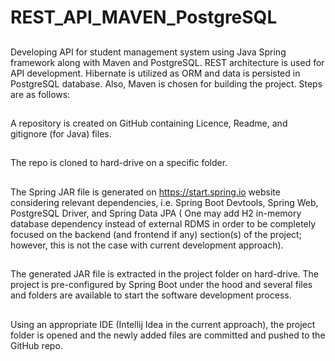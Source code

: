 # REST_API_MAVEN_PostgreSQL
##
Developing API for student management system using Java Spring framework along with Maven and PostgreSQL. 
REST architecture is used for API development.
Hibernate is utilized as ORM and data is persisted in PostgreSQL database.
Also, Maven is chosen for building the project. Steps are as follows:
##
A repository is created on GitHub containing Licence, Readme, and gitignore (for Java) files.
##
The repo is cloned to hard-drive on a specific folder.
##
The Spring JAR file is generated on https://start.spring.io website considering relevant
  dependencies, i.e. Spring Boot Devtools, Spring Web, PostgreSQL Driver, and Spring Data JPA (
  One may add H2 in-memory database dependency instead of external RDMS in order to be
  completely focused on the backend (and frontend if any) section(s) of the project; however,
  this is not the case with current development approach).
##  
The generated JAR file is extracted in the project folder on hard-drive. The project is
pre-configured by Spring Boot under the hood and several files and folders are available 
to start the software development process.

##
Using an appropriate IDE (Intellij Idea in the current approach), the project folder is opened
and the newly added files are committed and pushed to the GitHub repo.
##  





